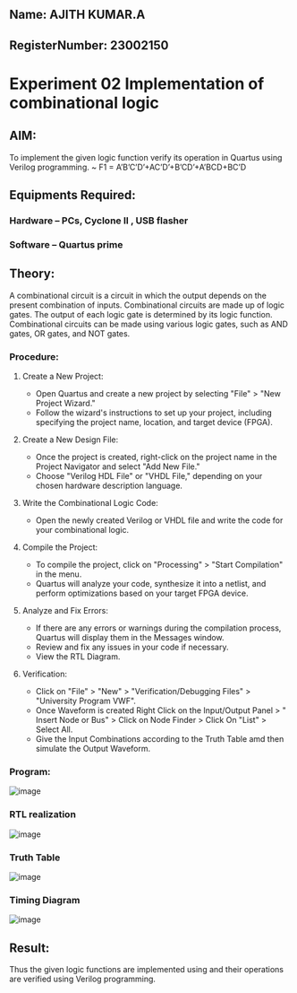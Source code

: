 ## Name: AJITH KUMAR.A
## RegisterNumber: 23002150


# Experiment 02 Implementation of combinational logic

 
## AIM:

To implement the given logic function verify its operation in Quartus using Verilog programming.
  ~ F1 = A’B’C’D’+AC’D’+B’CD’+A’BCD+BC’D

 
 
 
## Equipments Required:

### Hardware – PCs, Cyclone II , USB flasher
### Software – Quartus prime



## Theory: 

A combinational circuit is a circuit in which the output depends on the present combination of inputs. Combinational circuits are made up of logic gates. The output of each logic gate is determined by its logic function. Combinational circuits can be made using various logic gates, such as AND gates, OR gates, and NOT gates.


### Procedure:
1. Create a New Project:
   - Open Quartus and create a new project by selecting "File" > "New Project Wizard."
   - Follow the wizard's instructions to set up your project, including specifying the project name, location, and target device (FPGA).

2. Create a New Design File:
   - Once the project is created, right-click on the project name in the Project Navigator and select "Add New File."
   - Choose "Verilog HDL File" or "VHDL File," depending on your chosen hardware description language.

3. Write the Combinational Logic Code:
   - Open the newly created Verilog or VHDL file and write the code for your combinational logic.   
     
4. Compile the Project:
   - To compile the project, click on "Processing" > "Start Compilation" in the menu.
   - Quartus will analyze your code, synthesize it into a netlist, and perform optimizations based on your target FPGA device.

5. Analyze and Fix Errors:
   - If there are any errors or warnings during the compilation process, Quartus will display them in the Messages window.
   - Review and fix any issues in your code if necessary.
   - View the RTL Diagram.

6. Verification:
   - Click on "File" > "New" > "Verification/Debugging Files" > "University Program VWF".
   - Once Waveform is created Right Click on the Input/Output Panel > " Insert Node or Bus" > Click on Node Finder > Click On "List" > Select All.
   - Give the Input Combinations according to the Truth Table amd then simulate the Output Waveform.

### Program:

![image](https://github.com/Loknaath-P/Experiment--02-Implementation-of-combinational-logic-/assets/139841683/93896a89-55e4-4907-9346-2d2d32512ab6)

   



### RTL realization

![image](https://github.com/Loknaath-P/Experiment--02-Implementation-of-combinational-logic-/assets/139841683/38bf58bd-360d-4139-8903-ce98981a615c)


### Truth Table

![image](https://github.com/Loknaath-P/Experiment--02-Implementation-of-combinational-logic-/assets/139841683/22b7a74b-d01b-4599-a2e0-d6d8f991f87d)


### Timing Diagram

![image](https://github.com/Loknaath-P/Experiment--02-Implementation-of-combinational-logic-/assets/139841683/e02c6126-6232-4c4a-b3a8-44eda3fa2a1a)



## Result:
Thus the given logic functions are implemented using  and their operations are verified using Verilog programming.
